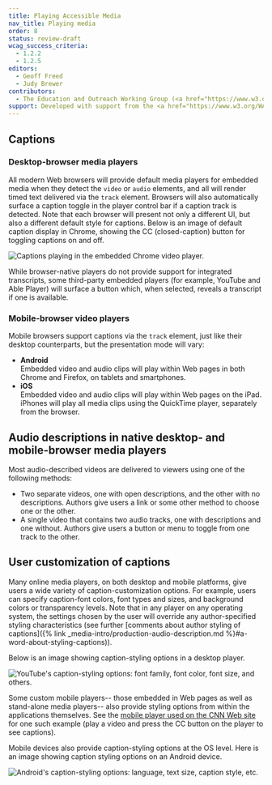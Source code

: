 ```yaml
---
title: Playing Accessible Media
nav_title: Playing media
order: 8
status: review-draft
wcag_success_criteria:
  - 1.2.2
  - 1.2.5
editors:
  - Geoff Freed
  - Judy Brewer
contributors:
  - The Education and Outreach Working Group (<a href="https://www.w3.org/WAI/EO/">EOWG</a>)
support: Developed with support from the <a href="https://www.w3.org/WAI/WCAGTA/">U.S. Access Board, WCAG TA Project</a>
---
```


## Captions

### Desktop-browser media players

All modern Web browsers will provide default media players for embedded
media when they detect the `video` or `audio` elements, and all will
render timed text delivered via the `track` element. Browsers will also automatically surface a caption toggle in the player control bar if a
caption track is detected. Note that each browser will present
not only a different UI, but also a different default style for
captions. Below is an image of default caption display in Chrome,
showing the CC (closed-caption) button for toggling captions on and off.

![Captions playing in the embedded Chrome video
player.]({{site.github.url}}/media-intro/img/am-chrome-captions.png)

While browser-native players do not provide support for integrated transcripts, some third-party embedded players (for example, YouTube and Able Player) will surface a button which, when selected, reveals a transcript if one is available.

### Mobile-browser video players

Mobile browsers support captions via the `track` element, just like
their desktop counterparts, but the presentation mode will vary:

-   **Android**<br>
    Embedded video and audio clips will play within Web pages in both
    Chrome and Firefox, on tablets and smartphones.
-   **iOS**<br>
    Embedded video and audio clips will play within Web pages on the
    iPad. iPhones will play all media clips using the QuickTime player, separately from the browser.

## Audio descriptions in native desktop- and mobile-browser media players

Most audio-described videos are delivered to viewers using one of the
following methods:

-   Two separate videos, one with open descriptions, and the other with
    no descriptions. Authors give users a link or some other method to
    choose one or the other.
-   A single video that contains two audio tracks, one with descriptions
    and one without. Authors give users a button or menu to toggle from
    one track to the other.

## User customization of captions

Many online media players, on both desktop and mobile platforms, give
users a wide variety of caption-customization options. For example,
users can specify caption-font colors, font types and sizes, and
background colors or transparency levels. Note that in any player on any
operating system, the settings chosen by the user will override any
author-specified styling characteristics (see further [comments about
author styling of captions]({% link _media-intro/production-audio-description.md %}#a-word-about-styling-captions)).

Below is an image showing caption-styling options in a desktop
player.

![YouTube's caption-styling options: font family, font color, font size,
and others.]({{site.github.url}}/media-intro/img/yt_cc_options.png)

Some custom mobile players-- those embedded in Web pages as well as
stand-alone media players-- also provide styling options from within the
applications themselves. See the [mobile player used on the CNN Web
site](http://www.cnn.com/videos) for one such example (play a video and press the CC button on the player to see captions).

Mobile devices also provide caption-styling options at the OS level.
Here is an image showing caption styling options on an Android device.

![Android's caption-styling options: language, text size, caption style,
etc.]({{site.github.url}}/media-intro/img/android_cc_options.png)
